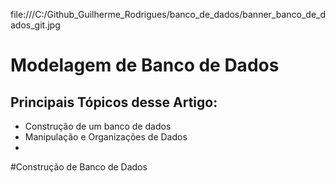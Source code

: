 file:///C:/Github_Guilherme_Rodrigues/banco_de_dados/banner_banco_de_dados_git.jpg

# Modelagem de Banco de Dados

## Principais Tópicos desse Artigo:

- Construção de um banco de dados
- Manipulação e Organizações de Dados
- 





#Construção de Banco de Dados

